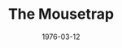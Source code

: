 ---
title: The Mousetrap
date: 1976-03-12
closing_date: 1976-03-27
layout: productions
featured_image:
image_caption:
image_credit:
playbill:
Theatre: Theatre Jacksonville
Venue: Little Theatre
cast:
- Mollie Ralston: Jane Carroll
- Giles Ralston: Allen Richard Gimbel
- Christopher Wren: Jack Dillon
- Mrs. Boyle: Martha Worsley
- Major Metcalf: Bill Worsley
- Miss Casewell: Miriam Collins
- Mr. Paravicini: Marcus Greer
- Detective Sergeant Trotter: Chris Glendon
crew:
- Director: Robert Knowles
- Scene Design: Hal Henderson
- Stage Manager: Roxanne Hayward
- Lighting Design: Kelly Hart
- Lighting Technician: Barbara Stillson
- Sound Technician: Carmen Chronister
- Set Construction:
  - Mark Backer
  - Sharon Brown
  - Carmen Chronister
  - Jack Dillon
  - Scott Dunham
  - Kelly Hart
  - Roxanne Hayward
  - Tom Herrernan
  - Brenda Hollis
  - Shyla Hughes
  - Pamela Jackson
  - Merry Merritt
  - David Rayment
  - Larry Usoff
  - Eric Winters
  - Martha Worsley
- Properties:
  - Pamela Jackson
  - Sharon Brown
  - Merry Merritt
- Costumes: Gert Berman
- Publicity: Madge Bruner
- Box Office:
  - Roxanne Hayward
  - Gert Berman
  - Ann Dubow
  - Gay Duncan
  - Leonore Hart
  - Shyla Hughes
  - Pat Mullarkey
  - Barbara Stillson
  - Pat Somers
  - Esta Tkac
  - Martha Wynne
orchestra:
external_links:
---